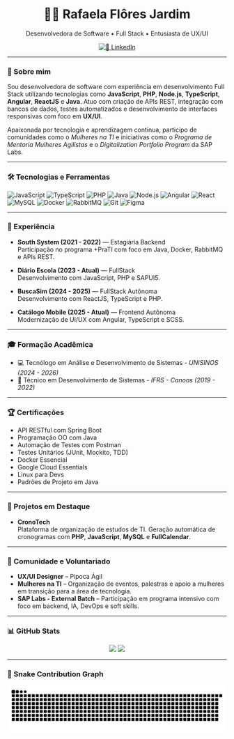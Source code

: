 <h1 align="center">👩‍💻 Rafaela Flôres Jardim</h1>
<p align="center">
  Desenvolvedora de Software • Full Stack • Entusiasta de UX/UI
</p>

<p align="center">
  <a href="https://www.linkedin.com/in/rafaelafjardim/" target="_blank">
    <img src="https://img.shields.io/badge/LinkedIn-0077B5?style=for-the-badge&logo=linkedin&logoColor=white" alt="🔗 LinkedIn">
  </a>
</p>
  
---

### 🚀 Sobre mim

Sou desenvolvedora de software com experiência em desenvolvimento Full Stack utilizando tecnologias como **JavaScript**, **PHP**, **Node.js**, **TypeScript**, **Angular**, **ReactJS** e **Java**. Atuo com criação de APIs REST, integração com bancos de dados, testes automatizados e desenvolvimento de interfaces responsivas com foco em **UX/UI**.

Apaixonada por tecnologia e aprendizagem contínua, participo de comunidades como o *Mulheres na TI* e iniciativas como o *Programa de Mentoria Mulheres Agilistas* e o *Digitalization Portfolio Program* da SAP Labs.

---

### 🛠️ Tecnologias e Ferramentas

<p align="left"> <img src="https://cdn.jsdelivr.net/gh/devicons/devicon/icons/javascript/javascript-original.svg" height="40" alt="JavaScript" /> <img src="https://cdn.jsdelivr.net/gh/devicons/devicon/icons/typescript/typescript-original.svg" height="40" alt="TypeScript" /> <img src="https://cdn.jsdelivr.net/gh/devicons/devicon/icons/php/php-original.svg" height="40" alt="PHP" /> <img src="https://cdn.jsdelivr.net/gh/devicons/devicon/icons/java/java-original.svg" height="40" alt="Java" /> <img src="https://cdn.jsdelivr.net/gh/devicons/devicon/icons/nodejs/nodejs-original.svg" height="40" alt="Node.js" /> <img src="https://cdn.jsdelivr.net/gh/devicons/devicon/icons/angularjs/angularjs-original.svg" height="40" alt="Angular" /> <img src="https://cdn.jsdelivr.net/gh/devicons/devicon/icons/react/react-original.svg" height="40" alt="React" /> <img src="https://cdn.jsdelivr.net/gh/devicons/devicon/icons/mysql/mysql-original.svg" height="40" alt="MySQL" /> <img src="https://cdn.jsdelivr.net/gh/devicons/devicon/icons/docker/docker-original.svg" height="40" alt="Docker" /> <img src="https://cdn.jsdelivr.net/gh/devicons/devicon/icons/rabbitmq/rabbitmq-original.svg" height="40" alt="RabbitMQ" /> <img src="https://cdn.jsdelivr.net/gh/devicons/devicon/icons/git/git-original.svg" height="40" alt="Git" /> <img src="https://cdn.jsdelivr.net/gh/devicons/devicon/icons/figma/figma-original.svg" height="40" alt="Figma" /> </p>

---

### 💼 Experiência

- **South System (2021 - 2022)** — Estagiária Backend  
  Participação no programa +PraTI com foco em Java, Docker, RabbitMQ e APIs REST.  

- **Diário Escola (2023 - Atual)** — FullStack  
  Desenvolvimento com JavaScript, PHP e SAPUI5.

- **BuscaSim (2024 - 2025)** — FullStack Autônoma  
  Desenvolvimento com ReactJS, TypeScript e PHP.

- **Catálogo Mobile (2025 - Atual)** — Frontend Autônoma  
  Modernização de UI/UX com Angular, TypeScript e SCSS.

---

### 🎓 Formação Acadêmica

- 💻 Tecnólogo em Análise e Desenvolvimento de Sistemas - *UNISINOS (2024 - 2026)*  
- 🧠 Técnico em Desenvolvimento de Sistemas - *IFRS - Canoas (2019 - 2022)*  

---

### 🏆 Certificações

- API RESTful com Spring Boot  
- Programação OO com Java  
- Automação de Testes com Postman  
- Testes Unitários (JUnit, Mockito, TDD)  
- Docker Essencial  
- Google Cloud Essentials  
- Linux para Devs  
- Padrões de Projeto em Java  

---

### 🧠 Projetos em Destaque

- **CronoTech**  
  Plataforma de organização de estudos de TI. Geração automática de cronogramas com **PHP**, **JavaScript**, **MySQL** e **FullCalendar**.

---

### 💜 Comunidade e Voluntariado

- **UX/UI Designer** – Pipoca Ágil  
- **Mulheres na TI** – Organização de eventos, palestras e apoio a mulheres em transição para a área de tecnologia.  
- **SAP Labs - External Batch** – Participação em programa intensivo com foco em backend, IA, DevOps e soft skills.

---

### 📊 GitHub Stats

<p align="center">
  <img src="https://github-readme-stats.vercel.app/api?username=rafaelaflores&show_icons=true&theme=radical" />
  <img src="https://github-readme-stats.vercel.app/api/top-langs/?username=rafaelaflores&layout=compact&theme=radical" />
</p>

---

### 🐍 Snake Contribution Graph

![GitHub Snake](https://github.com/rafaelaflores/rafaelaflores/blob/output/github-contribution-grid-snake.svg)
